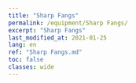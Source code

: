 ```yaml
---
title: "Sharp Fangs"
permalink: /equipment/Sharp Fangs/
excerpt: "Sharp Fangs"
last_modified_at: 2021-01-25
lang: en
ref: "Sharp Fangs.md"
toc: false
classes: wide
---
```


